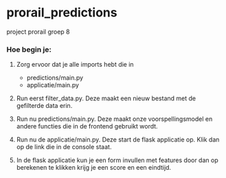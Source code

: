 # prorail_predictions
project prorail groep 8


### Hoe begin je:
 1. Zorg ervoor dat je alle imports hebt die in 
    - predictions/main.py
    - applicatie/main.py
    
 2. Run eerst filter_data.py. Deze maakt een nieuw bestand met de gefilterde data erin.
 3. Run nu predictions/main.py. Deze maakt onze voorspellingsmodel en andere functies die in de frontend gebruikt wordt.
 4. Run nu de applicatie/main.py. Deze start de flask applicatie op. Klik dan op de link die in de console staat.
 5. In de flask applicatie kun je een form invullen met features door dan op berekenen te klikken krijg je een score en een eindtijd.
 